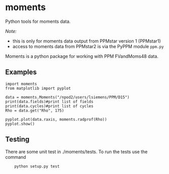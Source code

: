 # moments
Python tools for moments data.

*Note:* 
* this is only for moments data output from PPMstar version 1 (PPMstar1)
* access to moments data from PPMstar2 is via the PyPPM module `ppm.py`

Moments is a python package for working with PPM FVandMoms48 data.

Examples
--------
```
import moments
from matplotlib import pyplot

data = moments.Moments("/npod2/users/lsiemens/PPM/D15")
print(data.fields)#print list of fields
print(data.cycles)#print list of cycles
Rho = data.get("Rho", 175)

pyplot.plot(data.raxis, moments.radprof(Rho))
pyplot.show()
```

Testing
-------
There are some unit test in ./moments/tests. To run the tests use the command
```
    python setup.py test
```
